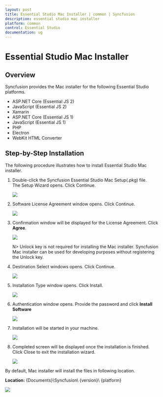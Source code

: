 ```yaml
---
layout: post
title: Essential Studio Mac Installer | common | Syncfusion
description: essential studio mac installer
platform: common
control: Essential Studio
documentation: ug
---
```


# Essential Studio Mac Installer

## Overview

Syncfusion provides the Mac installer for the following Essential Studio platforms.

* ASP.NET Core (Essential JS 2)
* JavaScript (Essential JS 2)
* Xamarin
* ASP.NET Core (Essential JS 1)
* JavaScript (Essential JS 1)
* PHP
* Electron
* WebKit HTML Converter



## Step-by-Step Installation

The following procedure illustrates how to install Essential Studio Mac installer. 

1. Double-click the Syncfusion Essential Studio Mac Setup(.pkg) file. The Setup Wizard opens. Click Continue.

   ![](Mac-Installer_images/Mac_Installer1.png)
   

2. Software License Agreement window opens. Click Continue.

   ![](Mac-Installer_images/Mac_Installer2.png)   
   

3. Confirmation window will be displayed for the License Agreement. Click **Agree**.

   ![](Mac-Installer_images/Mac_Installer3.png)
   
   N> Unlock key is not required for installing the Mac installer. Syncfusion Mac installer can be used for developing purposes without registering the Unlock key.


4. Destination Select windows opens. Click Continue.

   ![](Mac-Installer_images/Mac_Installer5.png)

5. Installation Type window opens. Click Install.

   ![](Mac-Installer_images/Mac_Installer6.png)

6. Authentication window opens. Provide the password and click **Install Software**

   ![](Mac-Installer_images/Mac_Installer7.png)

7. Installation will be started in your machine. 
   
   ![](Mac-Installer_images/Mac_Installer8.png)
   
8. Completed screen will be displayed once the installation is finished. Click Close to exit the installation wizard. 

   ![](Mac-Installer_images/Mac_Installer9.png)
   
By default, Mac installer will install the files in following location.

   **Location:** {Documents}\Syncfusion\ {version}\ {platform}
   
   ![](Mac-Installer_images/Mac_Installer10.png)

